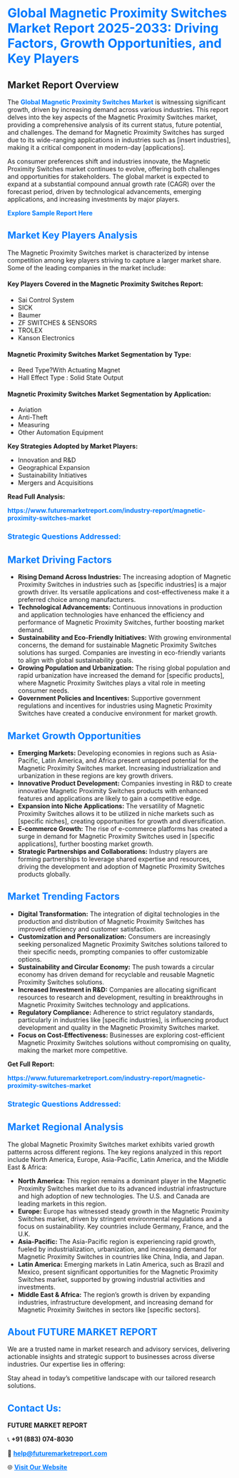 <h1 style="color: #007BFF;">Global Magnetic Proximity Switches Market Report 2025-2033: Driving Factors, Growth Opportunities, and Key Players</h1>

<section id="overview">
<h2>Market Report Overview</h2>
<p>The <a href="https://www.futuremarketreport.com/industry-report/magnetic-proximity-switches-market" style="color: #007BFF; text-decoration: none;"><strong>Global Magnetic Proximity Switches Market</strong></a> is witnessing significant growth, driven by increasing demand across various industries. This report delves into the key aspects of the Magnetic Proximity Switches market, providing a comprehensive analysis of its current status, future potential, and challenges. The demand for Magnetic Proximity Switches has surged due to its wide-ranging applications in industries such as [insert industries], making it a critical component in modern-day [applications].</p>
<p>As consumer preferences shift and industries innovate, the Magnetic Proximity Switches market continues to evolve, offering both challenges and opportunities for stakeholders. The global market is expected to expand at a substantial compound annual growth rate (CAGR) over the forecast period, driven by technological advancements, emerging applications, and increasing investments by major players.</p>
</section>

<section id="overview">
<p><a href="https://www.futuremarketreport.com/request-sample/reportId=88089" style="color: #007BFF; text-decoration: none;"><strong>Explore Sample Report Here</strong></a></p>
</section>

<section id="key-players">
<h2 style="color: #007BFF;">Market Key Players Analysis</h2>
<p>The Magnetic Proximity Switches market is characterized by intense competition among key players striving to capture a larger market share. Some of the leading companies in the market include:</p>
<h4>Key Players Covered in the Magnetic Proximity Switches Report:</h4>
<ul><li>Sai Control System</li><li>SICK</li><li>Baumer</li><li>ZF SWITCHES &amp; SENSORS</li><li>TROLEX</li><li>Kanson Electronics</li></ul>
<h4>Magnetic Proximity Switches Market Segmentation by Type:</h4>
<ul><li>Reed Type?With Actuating Magnet</li><li>Hall Effect Type : Solid State Output</li></ul>

<h4>Magnetic Proximity Switches Market Segmentation by Application:</h4>
<ul><li>Aviation</li><li>Anti-Theft</li><li>Measuring</li><li>Other Automation Equipment</li></ul>
<p><strong>Key Strategies Adopted by Market Players:</strong></p>
<ul>
<li>Innovation and R&D</li>
<li>Geographical Expansion</li>
<li>Sustainability Initiatives</li>
<li>Mergers and Acquisitions</li>
</ul>
</section>

<section>
<p><strong>Read Full Analysis: </strong></p><a href="https://www.futuremarketreport.com/industry-report/magnetic-proximity-switches-market" style="color: #007BFF; text-decoration: none;"><strong>https://www.futuremarketreport.com/industry-report/magnetic-proximity-switches-market</strong></a>
<h3 style="color: #007BFF;">Strategic Questions Addressed:</h3>
</section>

<section id="driving-factors">
<h2 style="color: #007BFF;">Market Driving Factors</h2>
<ul>
<li><strong>Rising Demand Across Industries:</strong> The increasing adoption of Magnetic Proximity Switches in industries such as [specific industries] is a major growth driver. Its versatile applications and cost-effectiveness make it a preferred choice among manufacturers.</li>
<li><strong>Technological Advancements:</strong> Continuous innovations in production and application technologies have enhanced the efficiency and performance of Magnetic Proximity Switches, further boosting market demand.</li>
<li><strong>Sustainability and Eco-Friendly Initiatives:</strong> With growing environmental concerns, the demand for sustainable Magnetic Proximity Switches solutions has surged. Companies are investing in eco-friendly variants to align with global sustainability goals.</li>
<li><strong>Growing Population and Urbanization:</strong> The rising global population and rapid urbanization have increased the demand for [specific products], where Magnetic Proximity Switches plays a vital role in meeting consumer needs.</li>
<li><strong>Government Policies and Incentives:</strong> Supportive government regulations and incentives for industries using Magnetic Proximity Switches have created a conducive environment for market growth.</li>
</ul>
</section>

<section id="growth-opportunities">
<h2 style="color: #007BFF;">Market Growth Opportunities</h2>
<ul>
<li><strong>Emerging Markets:</strong> Developing economies in regions such as Asia-Pacific, Latin America, and Africa present untapped potential for the Magnetic Proximity Switches market. Increasing industrialization and urbanization in these regions are key growth drivers.</li>
<li><strong>Innovative Product Development:</strong> Companies investing in R&D to create innovative Magnetic Proximity Switches products with enhanced features and applications are likely to gain a competitive edge.</li>
<li><strong>Expansion into Niche Applications:</strong> The versatility of Magnetic Proximity Switches allows it to be utilized in niche markets such as [specific niches], creating opportunities for growth and diversification.</li>
<li><strong>E-commerce Growth:</strong> The rise of e-commerce platforms has created a surge in demand for Magnetic Proximity Switches used in [specific applications], further boosting market growth.</li>
<li><strong>Strategic Partnerships and Collaborations:</strong> Industry players are forming partnerships to leverage shared expertise and resources, driving the development and adoption of Magnetic Proximity Switches products globally.</li>
</ul>
</section>

<section id="trending-factors">
<h2 style="color: #007BFF;">Market Trending Factors</h2>
<ul>
<li><strong>Digital Transformation:</strong> The integration of digital technologies in the production and distribution of Magnetic Proximity Switches has improved efficiency and customer satisfaction.</li>
<li><strong>Customization and Personalization:</strong> Consumers are increasingly seeking personalized Magnetic Proximity Switches solutions tailored to their specific needs, prompting companies to offer customizable options.</li>
<li><strong>Sustainability and Circular Economy:</strong> The push towards a circular economy has driven demand for recyclable and reusable Magnetic Proximity Switches solutions.</li>
<li><strong>Increased Investment in R&D:</strong> Companies are allocating significant resources to research and development, resulting in breakthroughs in Magnetic Proximity Switches technology and applications.</li>
<li><strong>Regulatory Compliance:</strong> Adherence to strict regulatory standards, particularly in industries like [specific industries], is influencing product development and quality in the Magnetic Proximity Switches market.</li>
<li><strong>Focus on Cost-Effectiveness:</strong> Businesses are exploring cost-efficient Magnetic Proximity Switches solutions without compromising on quality, making the market more competitive.</li>
</ul>
</section>

<section>
<p><strong>Get Full Report: </strong></p><a href="https://www.futuremarketreport.com/industry-report/magnetic-proximity-switches-market" style="color: #007BFF; text-decoration: none;"><strong>https://www.futuremarketreport.com/industry-report/magnetic-proximity-switches-market</strong></a>
<h3 style="color: #007BFF;">Strategic Questions Addressed:</h3>
</section>


<section id="regional-analysis">
<h2 style="color: #007BFF;">Market Regional Analysis</h2>
<p>The global Magnetic Proximity Switches market exhibits varied growth patterns across different regions. The key regions analyzed in this report include North America, Europe, Asia-Pacific, Latin America, and the Middle East & Africa:</p>
<ul>
<li><strong>North America:</strong> This region remains a dominant player in the Magnetic Proximity Switches market due to its advanced industrial infrastructure and high adoption of new technologies. The U.S. and Canada are leading markets in this region.</li>
<li><strong>Europe:</strong> Europe has witnessed steady growth in the Magnetic Proximity Switches market, driven by stringent environmental regulations and a focus on sustainability. Key countries include Germany, France, and the U.K.</li>
<li><strong>Asia-Pacific:</strong> The Asia-Pacific region is experiencing rapid growth, fueled by industrialization, urbanization, and increasing demand for Magnetic Proximity Switches in countries like China, India, and Japan.</li>
<li><strong>Latin America:</strong> Emerging markets in Latin America, such as Brazil and Mexico, present significant opportunities for the Magnetic Proximity Switches market, supported by growing industrial activities and investments.</li>
<li><strong>Middle East & Africa:</strong> The region’s growth is driven by expanding industries, infrastructure development, and increasing demand for Magnetic Proximity Switches in sectors like [specific sectors].</li>
</ul>
</section>

<footer>
<h2 style="color: #007BFF;">About FUTURE MARKET REPORT</h2>
<p>We are a trusted name in market research and advisory services, delivering actionable insights and strategic support to businesses across diverse industries. Our expertise lies in offering:</p>

<p>Stay ahead in today’s competitive landscape with our tailored research solutions.</p>

<h2 style="color: #007BFF;">Contact Us:</h2>
<p><strong>FUTURE MARKET REPORT</strong></p>
<p>📞 <strong>+91 (883) 074-8030</strong></p>
<p>📧 <strong><a href="mailto:help@futuremarketreport.com" style="color: #007BFF;">help@futuremarketreport.com</a></strong></p>
<p>🌐 <strong><a href="https://www.futuremarketreport.com/" style="color: #007BFF;">Visit Our Website</a></strong></p>
</footer>